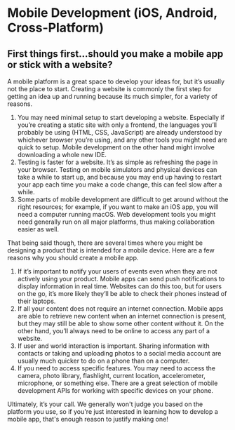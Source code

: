 # Mobile Development (iOS, Android, Cross-Platform)
## First things first...should you make a mobile app or stick with a website?
A mobile platform is a great space to develop your ideas for, but it’s usually not the place to start. Creating a website is commonly the first step for getting an idea up and running because its much simpler, for a variety of reasons.
1. You may need minimal setup to start developing a website. Especially if you’re creating a static site with only a frontend, the languages you’ll probably be using (HTML, CSS, JavaScript) are already understood by whichever browser you’re using, and any other tools you might need are quick to setup. Mobile development on the other hand might involve downloading a whole new IDE.
2. Testing is faster for a website. It’s as simple as refreshing the page in your browser. Testing on mobile simulators and physical devices can take a while to start up, and because you may end up having to restart your app each time you make a code change, this can feel slow after a while.
3. Some parts of mobile development are difficult to get around without the right resources; for example, if you want to make an iOS app, you will need a computer running macOS. Web development tools you might need generally run on all major platforms, thus making collaboration easier as well.

That being said though, there are several times where you might be designing a product that is intended for a mobile device. Here are a few reasons why you should create a mobile app. 
1. If it’s important to notify your users of events even when they are not actively using your product. Mobile apps can send push notifications to display information in real time. Websites can do this too, but for users on the go, it’s more likely they’ll be able to check their phones instead of their laptops.
2. If all your content does not require an internet connection. Mobile apps are able to retrieve new content when an internet connection is present, but they may still be able to show some other content without it. On the other hand, you’ll always need to be online to access any part of a website. 
3. If user and world interaction is important. Sharing information with contacts or taking and uploading photos to a social media account are usually much quicker to do on a phone than on a computer.
4. If you need to access specific features. You may need to access the camera, photo library, flashlight, current location, accelerometer, microphone, or something else. There are a great selection of mobile development APIs for working with specific devices on your phone.

Ultimately, it’s your call. We generally won't judge you based on the platform you use, so if you're just interested in learning how to develop a mobile app, that's enough reason to justify making one!
